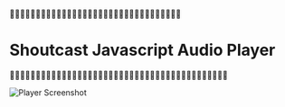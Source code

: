:musical_note::musical_note::musical_note::musical_note::musical_note::musical_note::musical_note::musical_note::musical_note::musical_note::musical_note::musical_note::musical_note::musical_note::musical_note::musical_note::musical_note::musical_note::musical_note::musical_note::musical_note::musical_note::musical_note::musical_note::musical_note::musical_note::musical_note::musical_note::musical_note::musical_note::musical_note::musical_note::musical_note:
# Shoutcast Javascript Audio Player 
:musical_score::musical_score::musical_score::musical_score::musical_score::musical_score::musical_score::musical_score::musical_score::musical_score::musical_score::musical_score::musical_score::musical_score::musical_score::musical_score::musical_score::musical_score::musical_score::musical_score::musical_score::musical_score::musical_score::musical_score::musical_score::musical_score::musical_score::musical_score::musical_score::musical_score::musical_score::musical_score::musical_score::musical_score::musical_score::musical_score::musical_score::musical_score::musical_score::musical_score::musical_score::musical_score:

![Player Screenshot](https://raw.githubusercontent.com/karthikindia/shoutcast-javascript-player/master/images/shoutcastjsplayer.png)
